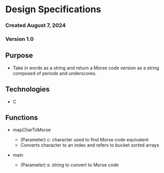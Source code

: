 # Design Specifications
### Created August 7, 2024
### Version 1.0

## Purpose
* Take in words as a string and return a Morse code version as a string composed
of periods and underscores.

## Technologies
* C

## Functions
* mapCharToMorse
    - (Parameter) c: character used to find Morse code equivalent
    - Converts character to an index and refers to bucket sorted arrays

* main
    - (Parameter) s: string to convert to Morse code
